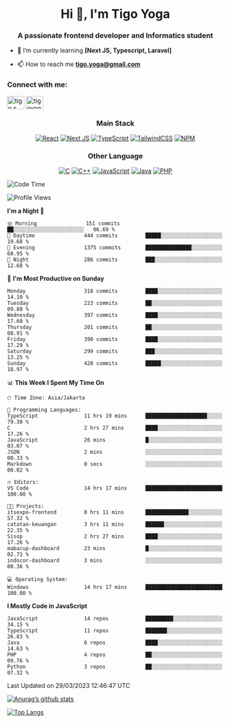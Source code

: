 
<h1 align="center">Hi 👋, I'm Tigo Yoga</h1>
<h3 align="center">A passionate frontend developer and Informatics student</h3>

- 🌱 I’m currently learning **[Next JS, Typescript, Laravel]**

- 📫 How to reach me **tigo.yoga@gmail.com**

<h3 align="left">Connect with me:</h3>
<p align="left">
<a href="https://linkedin.com/in/tigo s yoga" target="blank"><img align="center" src="https://raw.githubusercontent.com/rahuldkjain/github-profile-readme-generator/master/src/images/icons/Social/linked-in-alt.svg" alt="tigo s yoga" height="30" width="40" /></a>
<a href="https://instagram.com/tigoyoga" target="blank"><img align="center" src="https://raw.githubusercontent.com/rahuldkjain/github-profile-readme-generator/master/src/images/icons/Social/instagram.svg" alt="tigoyoga" height="30" width="40" /></a>
</p>



<h3 align="center">Main Stack</h3>
<div align="center">
  
  <a href="">![React](https://img.shields.io/badge/react-%2320232a.svg?style=for-the-badge&logo=react&logoColor=%2361DAFB)</a>
  <a href="">![Next JS](https://img.shields.io/badge/Next-black?style=for-the-badge&logo=next.js&logoColor=white)</a>
   <a href="">![TypeScript](https://img.shields.io/badge/typescript-%23007ACC.svg?style=for-the-badge&logo=typescript&logoColor=white)</a>
  <a href="">![TailwindCSS](https://img.shields.io/badge/tailwindcss-%2338B2AC.svg?style=for-the-badge&logo=tailwind-css&logoColor=white)</a>
  <a href="">![NPM](https://img.shields.io/badge/NPM-%23000000.svg?style=for-the-badge&logo=npm&logoColor=white)</a>
</div>
<h3 align="center">Other Language</h3>
<div align="center">
  
  <a href="">![C](https://img.shields.io/badge/c-%2300599C.svg?style=for-the-badge&logo=c&logoColor=white)</a>
  <a href="">![C++](https://img.shields.io/badge/c++-%2300599C.svg?style=for-the-badge&logo=c%2B%2B&logoColor=white)</a>
  <a href="">![JavaScript](https://img.shields.io/badge/javascript-%23323330.svg?style=for-the-badge&logo=javascript&logoColor=%23F7DF1E)</a>
  <a href="">![Java](https://img.shields.io/badge/java-%23ED8B00.svg?style=for-the-badge&logo=java&logoColor=white)</a>
  <a href="">![PHP](https://img.shields.io/badge/php-%23777BB4.svg?style=for-the-badge&logo=php&logoColor=white)</a>
</div>

<!--START_SECTION:waka-->
![Code Time](http://img.shields.io/badge/Code%20Time-281%20hrs%2049%20mins-blue)

![Profile Views](http://img.shields.io/badge/Profile%20Views-17-blue)

**I'm a Night 🦉** 

```text
🌞 Morning                151 commits         ██░░░░░░░░░░░░░░░░░░░░░░░   06.69 % 
🌆 Daytime                444 commits         █████░░░░░░░░░░░░░░░░░░░░   19.68 % 
🌃 Evening                1375 commits        ███████████████░░░░░░░░░░   60.95 % 
🌙 Night                  286 commits         ███░░░░░░░░░░░░░░░░░░░░░░   12.68 % 
```
📅 **I'm Most Productive on Sunday** 

```text
Monday                   318 commits         ████░░░░░░░░░░░░░░░░░░░░░   14.10 % 
Tuesday                  223 commits         ██░░░░░░░░░░░░░░░░░░░░░░░   09.88 % 
Wednesday                397 commits         ████░░░░░░░░░░░░░░░░░░░░░   17.60 % 
Thursday                 201 commits         ██░░░░░░░░░░░░░░░░░░░░░░░   08.91 % 
Friday                   390 commits         ████░░░░░░░░░░░░░░░░░░░░░   17.29 % 
Saturday                 299 commits         ███░░░░░░░░░░░░░░░░░░░░░░   13.25 % 
Sunday                   428 commits         █████░░░░░░░░░░░░░░░░░░░░   18.97 % 
```


📊 **This Week I Spent My Time On** 

```text
🕑︎ Time Zone: Asia/Jakarta

💬 Programming Languages: 
TypeScript               11 hrs 19 mins      ████████████████████░░░░░   79.30 % 
C                        2 hrs 27 mins       ████░░░░░░░░░░░░░░░░░░░░░   17.26 % 
JavaScript               26 mins             █░░░░░░░░░░░░░░░░░░░░░░░░   03.07 % 
JSON                     2 mins              ░░░░░░░░░░░░░░░░░░░░░░░░░   00.33 % 
Markdown                 0 secs              ░░░░░░░░░░░░░░░░░░░░░░░░░   00.02 % 

🔥 Editors: 
VS Code                  14 hrs 17 mins      █████████████████████████   100.00 % 

🐱‍💻 Projects: 
itsexpo-frontend         8 hrs 11 mins       ██████████████░░░░░░░░░░░   57.32 % 
catatan-keuangan         3 hrs 11 mins       ██████░░░░░░░░░░░░░░░░░░░   22.35 % 
Sisop                    2 hrs 27 mins       ████░░░░░░░░░░░░░░░░░░░░░   17.26 % 
mabacup-dashboard        23 mins             █░░░░░░░░░░░░░░░░░░░░░░░░   02.71 % 
indocor-dashboard        3 mins              ░░░░░░░░░░░░░░░░░░░░░░░░░   00.36 % 

💻 Operating System: 
Windows                  14 hrs 17 mins      █████████████████████████   100.00 % 
```

**I Mostly Code in JavaScript** 

```text
JavaScript               14 repos            █████████░░░░░░░░░░░░░░░░   34.15 % 
TypeScript               11 repos            ███████░░░░░░░░░░░░░░░░░░   26.83 % 
Java                     6 repos             ████░░░░░░░░░░░░░░░░░░░░░   14.63 % 
PHP                      4 repos             ██░░░░░░░░░░░░░░░░░░░░░░░   09.76 % 
Python                   3 repos             ██░░░░░░░░░░░░░░░░░░░░░░░   07.32 % 
```




 Last Updated on 29/03/2023 12:46:47 UTC
<!--END_SECTION:waka-->

[![Anurag’s github stats](https://github-readme-stats.vercel.app/api?username=tigoyoga)](https://github.com/tigoyoga)

[![Top Langs](https://github-readme-stats.vercel.app/api/top-langs/?username=tigoyoga&layout=compact)](https://github.com/tigoyoga)
